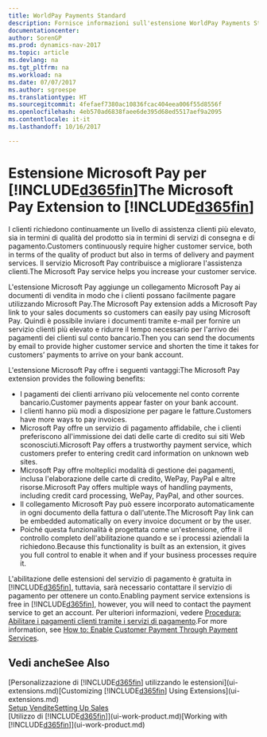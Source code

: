 ```yaml
---
title: WorldPay Payments Standard
description: Fornisce informazioni sull'estensione WorldPay Payments Standard.
documentationcenter: 
author: SorenGP
ms.prod: dynamics-nav-2017
ms.topic: article
ms.devlang: na
ms.tgt_pltfrm: na
ms.workload: na
ms.date: 07/07/2017
ms.author: sgroespe
ms.translationtype: HT
ms.sourcegitcommit: 4fefaef7380ac10836fcac404eea006f55d8556f
ms.openlocfilehash: 4eb570ad6838faee6de395d68ed5517aef9a2095
ms.contentlocale: it-it
ms.lasthandoff: 10/16/2017

---
```

# <a name="the-microsoft-pay-extension-to-included365finincludesd365finlongmdmd"></a><span data-ttu-id="0dbcb-103">Estensione Microsoft Pay per [!INCLUDE[d365fin](includes/d365fin_long_md.md)]</span><span class="sxs-lookup"><span data-stu-id="0dbcb-103">The Microsoft Pay Extension to [!INCLUDE[d365fin](includes/d365fin_long_md.md)]</span></span>
<span data-ttu-id="0dbcb-104">I clienti richiedono continuamente un livello di assistenza clienti più elevato, sia in termini di qualità del prodotto sia in termini di servizi di consegna e di pagamento.</span><span class="sxs-lookup"><span data-stu-id="0dbcb-104">Customers continuously require higher customer service, both in terms of the quality of product but also in terms of delivery and payment services.</span></span> <span data-ttu-id="0dbcb-105">Il servizio Microsoft Pay contribuisce a migliorare l'assistenza clienti.</span><span class="sxs-lookup"><span data-stu-id="0dbcb-105">The Microsoft Pay service helps you increase your customer service.</span></span>

<span data-ttu-id="0dbcb-106">L'estensione Microsoft Pay aggiunge un collegamento Microsoft Pay ai documenti di vendita in modo che i clienti possano facilmente pagare utilizzando Microsoft Pay.</span><span class="sxs-lookup"><span data-stu-id="0dbcb-106">The Microsoft Pay extension adds a Microsoft Pay link to your sales documents so customers can easily pay using Microsoft Pay.</span></span> <span data-ttu-id="0dbcb-107">Quindi è possibile inviare i documenti tramite e-mail per fornire un servizio clienti più elevato e ridurre il tempo necessario per l'arrivo dei pagamenti dei clienti sul conto bancario.</span><span class="sxs-lookup"><span data-stu-id="0dbcb-107">Then you can send the documents by email to provide higher customer service and shorten the time it takes for customers’ payments to arrive on your bank account.</span></span>

<span data-ttu-id="0dbcb-108">L'estensione Microsoft Pay offre i seguenti vantaggi:</span><span class="sxs-lookup"><span data-stu-id="0dbcb-108">The Microsoft Pay extension provides the following benefits:</span></span>
- <span data-ttu-id="0dbcb-109">I pagamenti dei clienti arrivano più velocemente nel conto corrente bancario.</span><span class="sxs-lookup"><span data-stu-id="0dbcb-109">Customer payments appear faster on your bank account.</span></span>
- <span data-ttu-id="0dbcb-110">I clienti hanno più modi a disposizione per pagare le fatture.</span><span class="sxs-lookup"><span data-stu-id="0dbcb-110">Customers have more ways to pay invoices.</span></span>
- <span data-ttu-id="0dbcb-111">Microsoft Pay offre un servizio di pagamento affidabile, che i clienti preferiscono all'immissione dei dati delle carte di credito sui siti Web sconosciuti.</span><span class="sxs-lookup"><span data-stu-id="0dbcb-111">Microsoft Pay offers a trustworthy payment service, which customers prefer to entering credit card information on unknown web sites.</span></span>
- <span data-ttu-id="0dbcb-112">Microsoft Pay offre molteplici modalità di gestione dei pagamenti, inclusa l'elaborazione delle carte di credito, WePay, PayPal e altre risorse.</span><span class="sxs-lookup"><span data-stu-id="0dbcb-112">Microsoft Pay offers multiple ways of handling payments, including credit card processing, WePay, PayPal, and other sources.</span></span>
- <span data-ttu-id="0dbcb-113">Il collegamento Microsoft Pay può essere incorporato automaticamente in ogni documento della fattura o dall'utente.</span><span class="sxs-lookup"><span data-stu-id="0dbcb-113">The Microsoft Pay link can be embedded automatically on every invoice document or by the user.</span></span>
- <span data-ttu-id="0dbcb-114">Poiché questa funzionalità è progettata come un'estensione, offre il controllo completo dell'abilitazione quando e se i processi aziendali la richiedono.</span><span class="sxs-lookup"><span data-stu-id="0dbcb-114">Because this functionality is built as an extension, it gives you full control to enable it when and if your business processes require it.</span></span>

<span data-ttu-id="0dbcb-115">L'abilitazione delle estensioni del servizio di pagamento è gratuita in [!INCLUDE[d365fin](includes/d365fin_md.md)], tuttavia, sarà necessario contattare il servizio di pagamento per ottenere un conto.</span><span class="sxs-lookup"><span data-stu-id="0dbcb-115">Enabling payment service extensions is free in [!INCLUDE[d365fin](includes/d365fin_md.md)], however, you will need to contact the payment service to get an account.</span></span> <span data-ttu-id="0dbcb-116">Per ulteriori informazioni, vedere [Procedura: Abilitare i pagamenti clienti tramite i servizi di pagamento](sales-how-enable-payment-service-extensions.md).</span><span class="sxs-lookup"><span data-stu-id="0dbcb-116">For more information, see [How to: Enable Customer Payment Through Payment Services](sales-how-enable-payment-service-extensions.md).</span></span>

## <a name="see-also"></a><span data-ttu-id="0dbcb-117">Vedi anche</span><span class="sxs-lookup"><span data-stu-id="0dbcb-117">See Also</span></span>
<span data-ttu-id="0dbcb-118">[Personalizzazione di [!INCLUDE[d365fin](includes/d365fin_md.md)] utilizzando le estensioni](ui-extensions.md)</span><span class="sxs-lookup"><span data-stu-id="0dbcb-118">[Customizing [!INCLUDE[d365fin](includes/d365fin_md.md)] Using Extensions](ui-extensions.md)</span></span>  
[<span data-ttu-id="0dbcb-119">Setup Vendite</span><span class="sxs-lookup"><span data-stu-id="0dbcb-119">Setting Up Sales</span></span>](sales-setup-sales.md)  
<span data-ttu-id="0dbcb-120">[Utilizzo di [!INCLUDE[d365fin](includes/d365fin_md.md)]](ui-work-product.md)</span><span class="sxs-lookup"><span data-stu-id="0dbcb-120">[Working with [!INCLUDE[d365fin](includes/d365fin_md.md)]](ui-work-product.md)</span></span>

